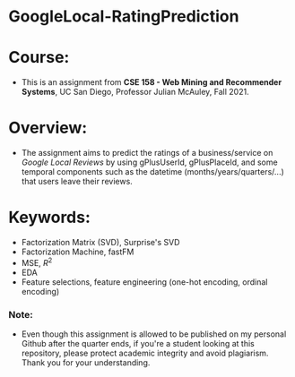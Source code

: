 # GoogleLocal-RatingPrediction

# Course:
- This is an assignment from __CSE 158 - Web Mining and Recommender Systems__, UC San Diego, Professor Julian McAuley, Fall 2021.

# Overview: 
- The assignment aims to predict the ratings of a business/service on *Google Local Reviews* by using gPlusUserId, gPlusPlaceId, and some temporal components such as the datetime (months/years/quarters/...) that users leave their reviews.

# Keywords: 
- Factorization Matrix (SVD), Surprise's SVD
- Factorization Machine, fastFM
- MSE, $R^2$
- EDA
- Feature selections, feature engineering (one-hot encoding, ordinal encoding)
 
### Note: 
- Even though this assignment is allowed to be published on my personal Github after the quarter ends, if you're a student looking at this repository, please protect academic integrity and avoid plagiarism. Thank you for your understanding.
